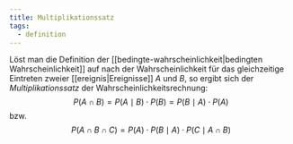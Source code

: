 ```yaml
---
title: Multiplikationssatz
tags: 
  - definition
---
```


Löst man die Definition der [[bedingte-wahrscheinlichkeit|bedingten Wahrscheinlichkeit]] auf nach der Wahrscheinlichkeit für das gleichzeitige Eintreten zweier [[ereignis|Ereignisse]] $A$ und $B$, so ergibt sich der *Multiplikationssatz* der Wahrscheinlichkeitsrechnung:
$$
	P(A \cap B) = P(A \mid B) \cdot P(B) = P(B \mid A) \cdot P(A)
$$
bzw.
$$
	P(A \cap B \cap C) = P(A) \cdot P(B \mid A) \cdot P(C \mid A \cap B)
$$
